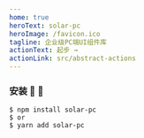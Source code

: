 ```yaml
---
home: true
heroText: solar-pc
heroImage: /favicon.ico
tagline: 企业级PC端UI组件库
actionText: 起步 →
actionLink: src/abstract-actions
---
```


### 安装 :tada: :100:

```shell
$ npm install solar-pc
$ or
$ yarn add solar-pc
```